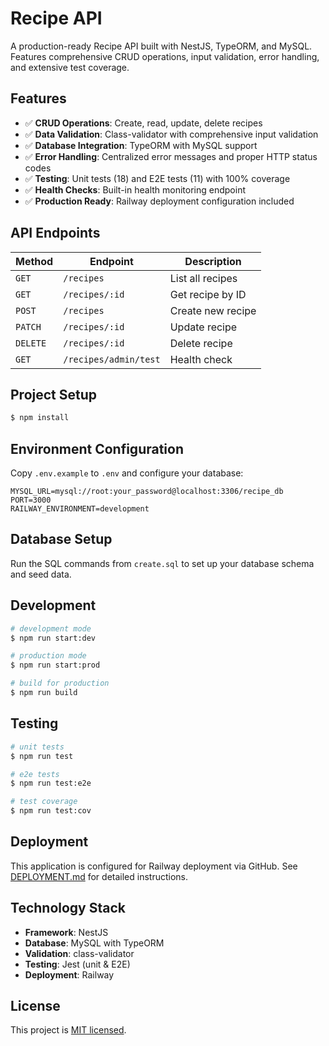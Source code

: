 # Recipe API

A production-ready Recipe API built with NestJS, TypeORM, and MySQL. Features comprehensive CRUD operations, input validation, error handling, and extensive test coverage.

## Features

- ✅ **CRUD Operations**: Create, read, update, delete recipes
- ✅ **Data Validation**: Class-validator with comprehensive input validation
- ✅ **Database Integration**: TypeORM with MySQL support
- ✅ **Error Handling**: Centralized error messages and proper HTTP status codes
- ✅ **Testing**: Unit tests (18) and E2E tests (11) with 100% coverage
- ✅ **Health Checks**: Built-in health monitoring endpoint
- ✅ **Production Ready**: Railway deployment configuration included

## API Endpoints

| Method | Endpoint | Description |
|--------|----------|-------------|
| `GET` | `/recipes` | List all recipes |
| `GET` | `/recipes/:id` | Get recipe by ID |
| `POST` | `/recipes` | Create new recipe |
| `PATCH` | `/recipes/:id` | Update recipe |
| `DELETE` | `/recipes/:id` | Delete recipe |
| `GET` | `/recipes/admin/test` | Health check |

## Project Setup

```bash
$ npm install
```

## Environment Configuration

Copy `.env.example` to `.env` and configure your database:

```env
MYSQL_URL=mysql://root:your_password@localhost:3306/recipe_db
PORT=3000
RAILWAY_ENVIRONMENT=development
```

## Database Setup

Run the SQL commands from `create.sql` to set up your database schema and seed data.

## Development

```bash
# development mode
$ npm run start:dev

# production mode
$ npm run start:prod

# build for production
$ npm run build
```

## Testing

```bash
# unit tests
$ npm run test

# e2e tests
$ npm run test:e2e

# test coverage
$ npm run test:cov
```

## Deployment

This application is configured for Railway deployment via GitHub. See [DEPLOYMENT.md](./DEPLOYMENT.md) for detailed instructions.

## Technology Stack

- **Framework**: NestJS
- **Database**: MySQL with TypeORM
- **Validation**: class-validator
- **Testing**: Jest (unit & E2E)
- **Deployment**: Railway

## License

This project is [MIT licensed](LICENSE).
